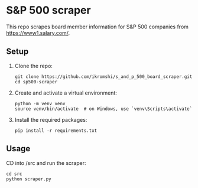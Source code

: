 # S&P 500 scraper

This repo scrapes board member information for S&P 500 companies from https://www1.salary.com/.

## Setup

1. Clone the repo:

   ```
   git clone https://github.com/ikromshi/s_and_p_500_board_scraper.git
   cd sp500-scraper
   ```

2. Create and activate a virtual environment:

   ```
   python -m venv venv
   source venv/bin/activate  # on Windows, use `venv\Scripts\activate`
   ```

3. Install the required packages:
   ```
   pip install -r requirements.txt
   ```

## Usage

CD into /src and run the scraper:

```
cd src
python scraper.py
```
